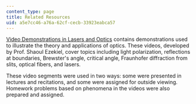 ```yaml
---
content_type: page
title: Related Resources
uid: a5e7cc46-a76a-62cf-cecb-33923eabca57
---
```


[Video Demonstrations in Lasers and Optics](/resources/res-6-006-video-demonstrations-in-lasers-and-optics-spring-2008/index.htm) contains demonstrations used to illustrate the theory and applications of optics. These videos, developed by Prof. Shaoul Ezekiel, cover topics including light polarization, reflections at boundaries, Brewster's angle, critical angle, Fraunhofer diffraction from slits, optical fibers, and lasers.

These video segments were used in two ways: some were presented in lectures and recitations, and some were assigned for outside viewing. Homework problems based on phenomena in the videos were also prepared and assigned.